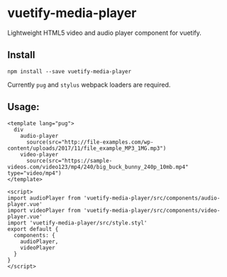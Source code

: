 # vuetify-media-player

Lightweight HTML5 video and audio player component for vuetify.


## Install

```
npm install --save vuetify-media-player
```

Currently `pug` and `stylus` webpack loaders are required.


## Usage:

```vue
<template lang="pug">
  div
    audio-player
      source(src="http://file-examples.com/wp-content/uploads/2017/11/file_example_MP3_1MG.mp3")
    video-player
      source(src="https://sample-videos.com/video123/mp4/240/big_buck_bunny_240p_10mb.mp4" type="video/mp4")
</template>

<script>
import audioPlayer from 'vuetify-media-player/src/components/audio-player.vue'
import videoPlayer from 'vuetify-media-player/src/components/video-player.vue'
import 'vuetify-media-player/src/style.styl'
export default {
  components: {
    audioPlayer,
    videoPlayer
  }
}
</script>
```
